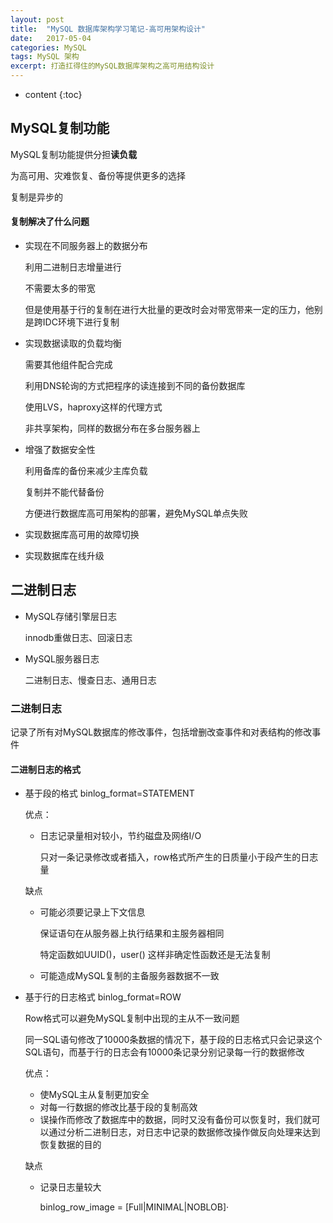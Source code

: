 ```yaml
---
layout: post
title:  "MySQL 数据库架构学习笔记-高可用架构设计"
date:   2017-05-04
categories: MySQL
tags: MySQL 架构
excerpt: 打造扛得住的MySQL数据库架构之高可用结构设计
---
```


* content
{:toc}


## MySQL复制功能

 MySQL复制功能提供分担**读负载**

为高可用、灾难恢复、备份等提供更多的选择

复制是异步的

####  复制解决了什么问题

* 实现在不同服务器上的数据分布

  利用二进制日志增量进行

  不需要太多的带宽

  但是使用基于行的复制在进行大批量的更改时会对带宽带来一定的压力，他别是跨IDC环境下进行复制

* 实现数据读取的负载均衡

  需要其他组件配合完成

  利用DNS轮询的方式把程序的读连接到不同的备份数据库

  使用LVS，haproxy这样的代理方式

  非共享架构，同样的数据分布在多台服务器上

* 增强了数据安全性

  利用备库的备份来减少主库负载

  复制并不能代替备份

  方便进行数据库高可用架构的部署，避免MySQL单点失败

* 实现数据库高可用的故障切换

* 实现数据库在线升级

   

## 二进制日志

* MySQL存储引擎层日志

  innodb重做日志、回滚日志

* MySQL服务器日志

  二进制日志、慢查日志、通用日志

### 二进制日志

记录了所有对MySQL数据库的修改事件，包括增删改查事件和对表结构的修改事件

#### 二进制日志的格式

* 基于段的格式 binlog_format=STATEMENT

  优点：

  * 日志记录量相对较小，节约磁盘及网络I/O

    只对一条记录修改或者插入，row格式所产生的日质量小于段产生的日志量

  缺点

  * 可能必须要记录上下文信息

    保证语句在从服务器上执行结果和主服务器相同

    特定函数如UUID()，user() 这样非确定性函数还是无法复制

  * 可能造成MySQL复制的主备服务器数据不一致

* 基于行的日志格式 binlog_format=ROW

  Row格式可以避免MySQL复制中出现的主从不一致问题

  同一SQL语句修改了10000条数据的情况下，基于段的日志格式只会记录这个SQL语句，而基于行的日志会有10000条记录分别记录每一行的数据修改

  优点：

  * 使MySQL主从复制更加安全
  * 对每一行数据的修改比基于段的复制高效
  * 误操作而修改了数据库中的数据，同时又没有备份可以恢复时，我们就可以通过分析二进制日志，对日志中记录的数据修改操作做反向处理来达到恢复数据的目的

  缺点

  * 记录日志量较大

    binlog_row_image = [Full|MINIMAL|NOBLOB]·

    ​
